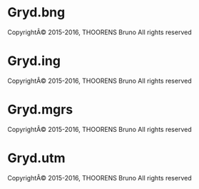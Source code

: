 <a name="Gryd.bng"></a>
# Gryd.bng

CopyrightÂ© 2015-2016, THOORENS Bruno
All rights reserved

<a name="Gryd.ing"></a>
# Gryd.ing

CopyrightÂ© 2015-2016, THOORENS Bruno
All rights reserved

<a name="Gryd.mgrs"></a>
# Gryd.mgrs

CopyrightÂ© 2015-2016, THOORENS Bruno
All rights reserved

<a name="Gryd.utm"></a>
# Gryd.utm

CopyrightÂ© 2015-2016, THOORENS Bruno
All rights reserved


